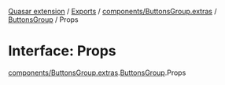 [Quasar extension](../index.md) / [Exports](../modules.md) / [components/ButtonsGroup.extras](../modules/components_ButtonsGroup_extras.md) / [ButtonsGroup](../modules/components_ButtonsGroup_extras.ButtonsGroup.md) / Props

# Interface: Props

[components/ButtonsGroup.extras](../modules/components_ButtonsGroup_extras.md).[ButtonsGroup](../modules/components_ButtonsGroup_extras.ButtonsGroup.md).Props
